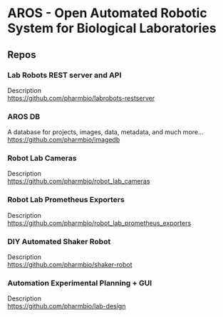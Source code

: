 # AROS - Open Automated Robotic System for Biological Laboratories



## Repos


### Lab Robots REST server and API
Description<br>
https://github.com/pharmbio/labrobots-restserver

### AROS DB
A database for projects, images, data, metadata, and much more...<br>
https://github.com/pharmbio/imagedb

### Robot Lab Cameras
Description<br>
https://github.com/pharmbio/robot_lab_cameras

### Robot Lab Prometheus Exporters
Description<br>
https://github.com/pharmbio/robot_lab_prometheus_exporters

### DIY Automated Shaker Robot
Description<br>
https://github.com/pharmbio/shaker-robot

### Automation Experimental Planning + GUI
Description<br>
https://github.com/pharmbio/lab-design
